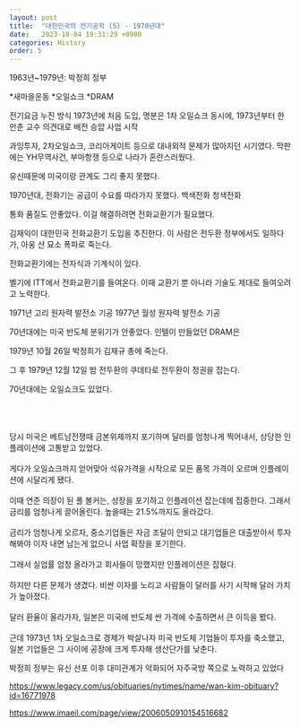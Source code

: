 ```yaml
---
layout: post
title:  "대한민국의 전기공학 (5) - 1970년대"
date:   2023-10-04 19:31:29 +0900
categories: History
order: 5
---
```


1963년~1979년: 박정희 정부

*새마을운동
*오일쇼크
*DRAM

전기요금 누진 방식 1973년에 처음 도입, 명분은 1차 오일쇼크
동시에, 1973년부터 한만춘 교수 의견대로 배전 승압 사업 시작

과잉투자, 2차오일쇼크, 코리아게이트 등으로 대내외적 문제가 많아지던 시기였다.
막판에는 YH무역사건, 부마항쟁 등으로 나라가 혼란스러웠다.

유신때문에 미국이랑 관계도 그리 좋지 못했다.

1970년대, 전화기는 공급이 수요를 따라가지 못했다.
백색전화 청색전화

통화 품질도 안좋았다.
이걸 해결하려면 전화교환기가 필요했다.

김재익이 대한민국 전화교환기 도입을 추진한다.
이 사람은 전두환 정부에서도 일하다가, 아웅 산 묘소 폭파로 죽는다.

전화교환기에는 전자식과 기계식이 있다.

벨기에 ITT에서 전화교환기를 들여온다. 이때 교환기 뿐 아니라 기술도 제대로 들여오려고 노력한다.

1971년 고리 원자력 발전소 기공
1977년 월성 원자력 발전소 기공


70년대에는 미국 반도체 분위기가 안좋았다. 인텔이 만들었던 DRAM은 

1979년 10월 26일 박정희가 김재규 총에 죽는다.

그 후 1979년 12월 12일 밤 전두환의 쿠데타로 전두환이 정권을 잡는다.

70년대에는 오일쇼크도 있었다.

<br>
<br>
<br>
당시 미국은 베트남전쟁때 금본위제까지 포기하며 달러를 엄청나게 찍어내서, 상당한 인플레이션에 고통받고 있었다.<br>
<br>
게다가 오일쇼크까지 얻어맞아 석유가격을 시작으로 모든 품목 가격이 오르며 인플레이션에 시달리게 됐다.<br>
<br>
이때 연준 의장이 된 폴 볼커는, 성장을 포기하고 인플레이션 잡는데에 집중한다. 그래서 금리를 엄청나게 끌어올린다. 높을때는 21.5%까지도 올라갔다.<br>
<br>
금리가 엄청나게 오르자, 중소기업들은 자금 조달이 안되고 대기업들은 대출받아서 투자해봐야 이자 내면 남는게 없으니 사업 확장을 포기한다.<br>
<br>
그래서 실업률 엄청 올라가고 회사들이 망했지만 인플레이션은 잡혔다.<br>
<br>
하지만 다른 문제가 생겼다. 비싼 이자를 노리고 사람들이 달러를 사기 시작해 달러 가치가 높아졌다.<br>
<br>
달러 환율이 올라가자, 일본은 미국에 반도체 싼 가격에 수출하면서 큰 이득을 봤다.<br>
<br>
근데 1973년 1차 오일쇼크로 경제가 박살나자 미국 반도체 기업들이 투자를 축소했고, 일본 기업들은 그 사이에 공장에 크게 투자해 생산단가를 낮춘다.

박정희 정부는 유신 선포 이후 대미관계가 악화되어 자주국방 쪽으로 노력하고 있었다<br>

https://www.legacy.com/us/obituaries/nytimes/name/wan-kim-obituary?id=16771978

https://www.imaeil.com/page/view/2006050910154516682